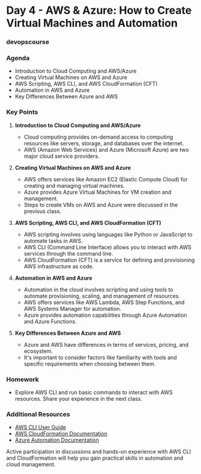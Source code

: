 # Day 4 - AWS & Azure: How to Create Virtual Machines and Automation
### devopscourse

### Agenda
- Introduction to Cloud Computing and AWS/Azure
- Creating Virtual Machines on AWS and Azure
- AWS Scripting, AWS CLI, and AWS CloudFormation (CFT)
- Automation in AWS and Azure
- Key Differences Between Azure and AWS

### Key Points

1. **Introduction to Cloud Computing and AWS/Azure**
   - Cloud computing provides on-demand access to computing resources like servers, storage, and databases over the internet.
   - AWS (Amazon Web Services) and Azure (Microsoft Azure) are two major cloud service providers.

2. **Creating Virtual Machines on AWS and Azure**
   - AWS offers services like Amazon EC2 (Elastic Compute Cloud) for creating and managing virtual machines.
   - Azure provides Azure Virtual Machines for VM creation and management.
   - Steps to create VMs on AWS and Azure were discussed in the previous class.

3. **AWS Scripting, AWS CLI, and AWS CloudFormation (CFT)**
   - AWS scripting involves using languages like Python or JavaScript to automate tasks in AWS.
   - AWS CLI (Command Line Interface) allows you to interact with AWS services through the command line.
   - AWS CloudFormation (CFT) is a service for defining and provisioning AWS infrastructure as code.

4. **Automation in AWS and Azure**
   - Automation in the cloud involves scripting and using tools to automate provisioning, scaling, and management of resources.
   - AWS offers services like AWS Lambda, AWS Step Functions, and AWS Systems Manager for automation.
   - Azure provides automation capabilities through Azure Automation and Azure Functions.

5. **Key Differences Between Azure and AWS**
   - Azure and AWS have differences in terms of services, pricing, and ecosystem.
   - It's important to consider factors like familiarity with tools and specific requirements when choosing between them.

### Homework
- Explore AWS CLI and run basic commands to interact with AWS resources. Share your experience in the next class.

### Additional Resources
- [AWS CLI User Guide](https://docs.aws.amazon.com/cli/latest/)
- [AWS CloudFormation Documentation](https://docs.aws.amazon.com/cloudformation/)
- [Azure Automation Documentation](https://learn.microsoft.com/en-us/azure/automation/)

Active participation in discussions and hands-on experience with AWS CLI and CloudFormation will help you gain practical skills in automation and cloud management.